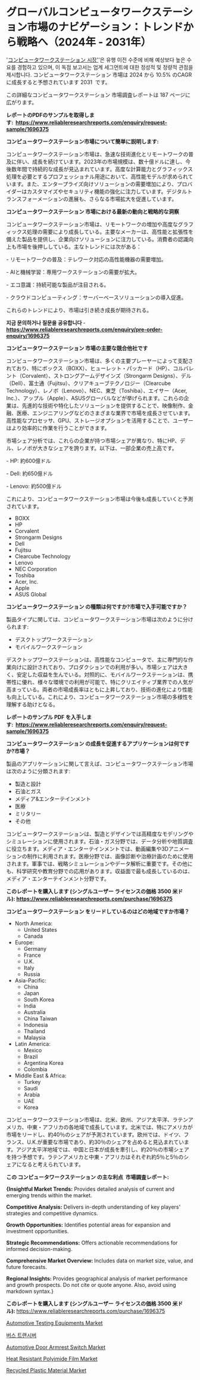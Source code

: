 <p><h1>グローバルコンピュータワークステーション市場のナビゲーション：トレンドから戦略へ（2024年 - 2031年）</h1></p><p>'<a href="https://www.reliableresearchreports.com/computer-workstation-r1696375?utm_campaign=107&utm_medium=36&utm_source=Github&utm_content=ia&utm_term=31102024&utm_id=computer-workstation">コンピュータワークステーション 시장'</a>'은 유행 이전 수준에 비해 예상보다 높은 수요를 경험하고 있으며, 이 독점 보고서는 업계 세그먼트에 대한 정성적 및 정량적 관점을 제시합니다. コンピュータワークステーション 市場は 2024 から 10.5% のCAGRに成長すると予想されています 2031&nbsp; です。</p>
<p>この詳細なコンピュータワークステーション 市場調査レポートは 187 ページに広がります。</p>
<p><strong>レポートのPDFのサンプルを取得します</strong><strong>:&nbsp;&nbsp;<a href="https://www.reliableresearchreports.com/enquiry/request-sample/1696375?utm_campaign=107&utm_medium=36&utm_source=Github&utm_content=ia&utm_term=31102024&utm_id=computer-workstation">https://www.reliableresearchreports.com/enquiry/request-sample/1696375</a></strong></p>
<p><strong>コンピュータワークステーション市場について簡単に説明します:</strong></p>
<p><p>コンピュータワークステーション市場は、急速な技術進化とリモートワークの普及に伴い、成長を続けています。2023年の市場規模は、数十億ドルに達し、今後数年間で持続的な成長が見込まれています。高度な計算能力とグラフィックス処理を必要とするプロフェッショナル用途において、高性能モデルが求められています。また、エンタープライズ向けソリューションの需要増加により、プロバイダーはカスタマイズやセキュリティ機能の強化に注力しています。デジタルトランスフォーメーションの進展も、さらなる市場拡大を促進しています。</p></p>
<p><strong>コンピュータワークステーション 市場における最新の動向と戦略的な洞察</strong></p>
<p><p>コンピュータワークステーション市場は、リモートワークの増加や高度なグラフィックス処理の需要により成長している。主要なメーカーは、高性能と拡張性を備えた製品を提供し、企業向けソリューションに注力している。消費者の認識向上も市場を後押ししている。主なトレンドには次がある：</p><p>- リモートワークの普及：テレワーク対応の高性能機器の需要増加。</p><p>- AIと機械学習：専用ワークステーションの需要が拡大。</p><p>- エコ意識：持続可能な製品が注目される。</p><p>- クラウドコンピューティング：サーバーベースソリューションの導入促進。</p><p>これらのトレンドにより、市場は引き続き成長が期待される。</p></p>
<p><strong>지금 문의하거나 질문을 공유합니다</strong><strong>&nbsp;</strong>-<strong><a href="https://www.reliableresearchreports.com/enquiry/pre-order-enquiry/1696375?utm_campaign=107&utm_medium=36&utm_source=Github&utm_content=ia&utm_term=31102024&utm_id=computer-workstation">https://www.reliableresearchreports.com/enquiry/pre-order-enquiry/1696375</a></strong></p>
<p><strong>コンピュータワークステーション 市場の主要な競合他社です</strong></p>
<p><p>コンピュータワークステーション市場は、多くの主要プレーヤーによって支配されており、特にボックス（BOXX）、ヒューレット・パッカード（HP）、コルバレント（Corvalent）、ストロングアームデザインズ（Strongarm Designs）、デル（Dell）、富士通（Fujitsu）、クリアキューブテクノロジー（Clearcube Technology）、レノボ（Lenovo）、NEC、東芝（Toshiba）、エイサー（Acer, Inc.）、アップル（Apple）、ASUSグローバルなどが挙げられます。これらの企業は、先進的な技術や特化したソリューションを提供することで、映像制作、金融、医療、エンジニアリングなどのさまざまな業界で市場を成長させています。高性能なプロセッサ、GPU、ストレージオプションを活用することで、ユーザーはより効率的に作業を行うことができます。</p><p>市場シェア分析では、これらの企業が持つ市場シェアが異なり、特にHP、デル、レノボが大きなシェアを誇ります。以下は、一部企業の売上高です。</p><p>- HP: 約600億ドル</p><p>- Dell: 約650億ドル</p><p>- Lenovo: 約500億ドル</p><p>これにより、コンピュータワークステーション市場は今後も成長していくと予測されています。</p></p>
<p><ul><li>BOXX</li><li>HP</li><li>Corvalent</li><li>Strongarm Designs</li><li>Dell</li><li>Fujitsu</li><li>Clearcube Technology</li><li>Lenovo</li><li>NEC Corporation</li><li>Toshiba</li><li>Acer, Inc.</li><li>Apple</li><li>ASUS Global</li></ul></p>
<p><strong>コンピュータワークステーション の種類は何ですか?市場で入手可能ですか？</strong></p>
<p>製品タイプに関しては、コンピュータワークステーション市場は次のように分けられます:</p>
<p><ul><li>デスクトップワークステーション</li><li>モバイルワークステーション</li></ul></p>
<p><p>デスクトップワークステーションは、高性能なコンピュータで、主に専門的な作業向けに設計されており、プロダクションでの利用が多い。市場シェアは大きく、安定した収益を生んでいる。対照的に、モバイルワークステーションは、携帯性に優れ、様々な環境での利用が可能で、特にクリエイティブ業界での人気が高まっている。両者の市場成長率はともに上昇しており、技術の進化により性能も向上している。これにより、コンピュータワークステーション市場の多様性を理解する助けとなる。</p></p>
<p><strong>レポートのサンプル PDF を入手します:&nbsp;</strong><strong>&nbsp;<a href="https://www.reliableresearchreports.com/enquiry/request-sample/1696375?utm_campaign=107&utm_medium=36&utm_source=Github&utm_content=ia&utm_term=31102024&utm_id=computer-workstation">https://www.reliableresearchreports.com/enquiry/request-sample/1696375</a></strong></p>
<p><strong>コンピュータワークステーション の成長を促進するアプリケーションは何ですか?市場？</strong></p>
<p>製品のアプリケーションに関して言えば、コンピュータワークステーション市場は次のように分類されます:</p>
<p><ul><li>製造と設計</li><li>石油とガス</li><li>メディア&エンターテインメント</li><li>医療</li><li>ミリタリー</li><li>その他</li></ul></p>
<p><p>コンピュータワークステーションは、製造とデザインでは高精度なモデリングやシミュレーションに使用されます。石油・ガス分野では、データ分析や地質調査に役立ちます。メディア・エンターテインメントでは、動画編集や3Dアニメーションの制作に利用されます。医療分野では、画像診断や治療計画のために使用されます。軍事では、戦略シミュレーションやデータ解析に重要です。その他にも、科学研究や教育分野での応用があります。収益面で最も成長しているのは、メディア・エンターテインメント分野です。</p></p>
<p><strong>このレポートを購入します (シングルユーザー ライセンスの価格 3500 米ドル):</strong><strong>&nbsp;<a href="https://www.reliableresearchreports.com/purchase/1696375?utm_campaign=107&utm_medium=36&utm_source=Github&utm_content=ia&utm_term=31102024&utm_id=computer-workstation">https://www.reliableresearchreports.com/purchase/1696375</a></strong></p>
<p><strong>コンピュータワークステーション をリードしているのはどの地域ですか市場？</strong></p>
<p><ul>
    <li>
        North America:
        <ul>
            <li>United States</li>
            <li>Canada</li>
        </ul>
    </li>
    <li>
        Europe:
        <ul>
            <li>Germany</li>
            <li>France</li>
            <li>U.K.</li>
            <li>Italy</li>
            <li>Russia</li>
        </ul>
    </li>
    <li>
        Asia-Pacific:
        <ul>
            <li>China</li>
            <li>Japan</li>
            <li>South Korea</li>
            <li>India</li>
            <li>Australia</li>
            <li>China Taiwan</li>
            <li>Indonesia</li>
            <li>Thailand</li>
            <li>Malaysia</li>
        </ul>
    </li>
    <li>
        Latin America:
        <ul>
            <li>Mexico</li>
            <li>Brazil</li>
            <li>Argentina Korea</li>
            <li>Colombia</li>
        </ul>
    </li>
    <li>
        Middle East & Africa:
        <ul>
            <li>Turkey</li>
            <li>Saudi</li>
            <li>Arabia</li>
            <li>UAE</li>
            <li>Korea</li>
        </ul>
    </li>
    </ul></p>
<p><p>コンピュータワークステーション市場は、北米、欧州、アジア太平洋、ラテンアメリカ、中東・アフリカの各地域で成長しています。北米では、特にアメリカが市場をリードし、約40％のシェアが予測されています。欧州では、ドイツ、フランス、U.K.が重要な市場であり、約30％のシェアを占めると見込まれています。アジア太平洋地域では、中国と日本が成長を牽引し、約20％の市場シェアを持つ予想です。ラテンアメリカと中東・アフリカはそれぞれ約5％と5％のシェアになると考えられています。</p></p>
<p><strong>この コンピュータワークステーション の主な利点&nbsp; 市場調査レポート:</strong></p>
<p><strong>{Insightful Market Trends:</strong> Provides detailed analysis of current and emerging trends within the market.</p>
<p><strong>Competitive Analysis:</strong> Delivers in-depth understanding of key players' strategies and competitive dynamics.</p>
<p><strong>Growth Opportunities:</strong> Identifies potential areas for expansion and investment opportunities.</p>
<p><strong>Strategic Recommendations:</strong> Offers actionable recommendations for informed decision-making.</p>
<p><strong>Comprehensive Market Overview: </strong>Includes data on market size, value, and future forecasts.</p>
<p><strong>Regional Insights: </strong>Provides geographical analysis of market performance and growth prospects. Do not cite or quote anyone. Also, avoid using markdown syntax.}</p>
<p><strong>このレポートを購入します (シングルユーザー ライセンスの価格 3500 米ドル):&nbsp;</strong><a href="https://www.reliableresearchreports.com/purchase/1696375?utm_campaign=107&utm_medium=36&utm_source=Github&utm_content=ia&utm_term=31102024&utm_id=computer-workstation">https://www.reliableresearchreports.com/purchase/1696375</a></p>
<p><p><a href="https://github.com/JamesCox407/Market-Research-Report-List-1/blob/main/automotive-testing-equipments-market.md?utm_campaign=107&utm_medium=36&utm_source=Github&utm_content=ia&utm_term=31102024&utm_id=computer-workstation">Automotive Testing Equipments Market</a></p><p><a href="https://github.com/laholand/Market-Research-Report-List-6/blob/main/575794921485.md?utm_campaign=107&utm_medium=36&utm_source=Github&utm_content=ia&utm_term=31102024&utm_id=computer-workstation">버스 트랜시버</a></p><p><a href="https://github.com/NasrinKhan99/Market-Research-Report-List-1/blob/main/automotive-door-armrest-switch-market.md?utm_campaign=107&utm_medium=36&utm_source=Github&utm_content=ia&utm_term=31102024&utm_id=computer-workstation">Automotive Door Armrest Switch Market</a></p><p><a href="https://www.linkedin.com/pulse/global-heat-resistant-polyimide-film-market-share-growth-opportunities-giv6c?utm_campaign=107&utm_medium=36&utm_source=Github&utm_content=ia&utm_term=31102024&utm_id=computer-workstation">Heat Resistant Polyimide Film Market</a></p><p><a href="https://medium.com/@bramarquesw0f/the-global-recycled-plastic-material-market-is-projected-to-experience-an-annual-growth-rate-of-bc6627f77050?utm_campaign=107&utm_medium=36&utm_source=Github&utm_content=ia&utm_term=31102024&utm_id=computer-workstation">Recycled Plastic Material Market</a></p></p>
<p>&nbsp;</p>